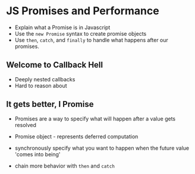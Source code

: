 # JS Promises and Performance

- Explain what a Promise is in Javascript
- Use the `new Promise` syntax to create promise objects
- Use `then`, `catch`, and `finally` to handle what happens after our promises.

## Welcome to Callback Hell

- Deeply nested callbacks
- Hard to reason about

## It gets better, I Promise

- Promises are a way to specify what will happen after a value gets resolved
- Promise object - represents deferred computation
- synchronously specify what you want to happen when the future value 'comes into being'

- chain more behavior with `then` and `catch`
